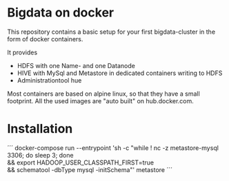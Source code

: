 # Bigdata on docker
This repository contains a basic setup for your first bigdata-cluster in the form of docker containers.

It provides
* HDFS with one Name- and one Datanode
* HIVE with MySql and Metastore in dedicated containers writing to HDFS
* Administrationtool hue

Most containers are based on alpine linux, so that they have a small footprint. All the used images are "auto built" on hub.docker.com. 

# Installation
´´´
docker-compose run --entrypoint 'sh -c "while ! nc -z metastore-mysql 3306; do sleep 3; done \
  && export HADOOP_USER_CLASSPATH_FIRST=true \
  && schematool -dbType mysql -initSchema"' metastore
´´´

